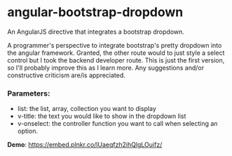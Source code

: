 # angular-bootstrap-dropdown
An AngularJS directive that integrates a bootstrap dropdown.

A programmer's perspective to integrate bootstrap's pretty dropdown into the angular framework. Granted, the other route would to just style a select control but I took the backend developer route. This is just the first version, so I'll probably improve this as I learn more. Any suggestions and/or constructive criticism are/is appreciated.

  
### Parameters:
- list: the list, array, collection you want to display
- v-title: the text you would like to show in the dropdown list
- v-onselect: the controller function you want to call when selecting an option.

**Demo**: https://embed.plnkr.co/lUaeqfzh2ihQlgLOuifz/
